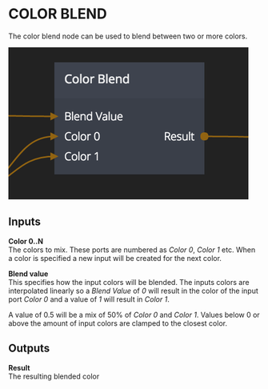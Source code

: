 # COLOR BLEND

The color blend node can be used to blend between two or more colors.

![](color-blend.png)

<div class = "node-inputs">

## Inputs

**Color 0..N**  
The colors to mix. These ports are numbered as _Color 0_, _Color 1_ etc. When a color is specified a new input will be created for the next color.

**Blend value**  
This specifies how the input colors will be blended. The inputs colors are interpolated linearly so a _Blend Value_ of _0_ will result in the color of the input port _Color 0_ and a value of _1_ will result in _Color 1_.

A value of 0.5 will be a mix of 50% of _Color 0_ and _Color 1_. Values below 0 or above the amount of input colors are clamped to the closest color.

</div>

<div class = "node-outputs">

## Outputs
**Result**  
The resulting blended color

</div>
